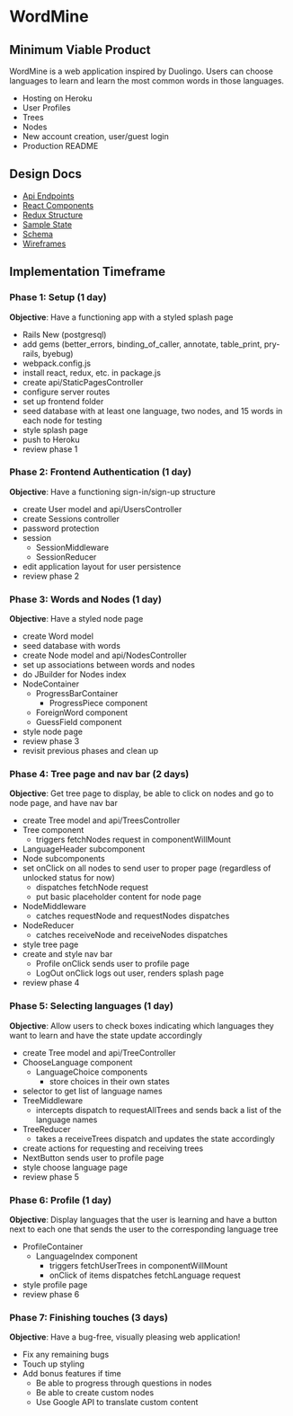 # WordMine

## Minimum Viable Product
  WordMine is a web application inspired by Duolingo. Users can choose languages to learn and learn the most common words in those languages.

  * Hosting on Heroku
  * User Profiles
  * Trees
  * Nodes
  * New account creation, user/guest login
  * Production README

## Design Docs
  * [Api Endpoints](api_endpoints.md)
  * [React Components](component_hierarchy.md)
  * [Redux Structure](redux_structure.md)
  * [Sample State](sample_state.md)
  * [Schema](schema.md)
  * [Wireframes](wireframes/)

## Implementation Timeframe
### Phase 1: Setup (1 day)
  **Objective**: Have a functioning app with a styled splash page
  * Rails New (postgresql)
  * add gems (better_errors, binding_of_caller, annotate, table_print, pry-rails, byebug)
  * webpack.config.js
  * install react, redux, etc. in package.js
  * create api/StaticPagesController
  * configure server routes
  * set up frontend folder
  * seed database with at least one language, two nodes, and 15 words in each node for testing
  * style splash page
  * push to Heroku
  * review phase 1

### Phase 2: Frontend Authentication (1 day)
  **Objective**: Have a functioning sign-in/sign-up structure
  * create User model and api/UsersController
  * create Sessions controller
  * password protection
  * session
    * SessionMiddleware
    * SessionReducer
  * edit application layout for user persistence
  * review phase 2

### Phase 3: Words and Nodes (1 day)
  **Objective**: Have a styled node page
  * create Word model
  * seed database with words
  * create Node model and api/NodesController
  * set up associations between words and nodes
  * do JBuilder for Nodes index
  * NodeContainer
    * ProgressBarContainer
      * ProgressPiece component
    * ForeignWord component
    * GuessField component
  * style node page
  * review phase 3
  * revisit previous phases and clean up

### Phase 4: Tree page and nav bar (2 days)
  **Objective**: Get tree page to display, be able to click on nodes and go to node page, and have nav bar
  * create Tree model and api/TreesController
  * Tree component
    * triggers fetchNodes request in componentWillMount
  * LanguageHeader subcomponent
  * Node subcomponents
  * set onClick on all nodes to send user to proper page (regardless of unlocked status for now)
    * dispatches fetchNode request
    * put basic placeholder content for node page
  * NodeMiddleware
    * catches requestNode and requestNodes dispatches
  * NodeReducer
    * catches receiveNode and receiveNodes dispatches
  * style tree page
  * create and style nav bar
    * Profile onClick sends user to profile page
    * LogOut onClick logs out user, renders splash page
  * review phase 4

### Phase 5: Selecting languages (1 day)
  **Objective**: Allow users to check boxes indicating which languages they want to learn and have the state update accordingly
  * create Tree model and api/TreeController
  * ChooseLanguage component
    * LanguageChoice components
      * store choices in their own states
  * selector to get list of language names
  * TreeMiddleware
    * intercepts dispatch to requestAllTrees and sends back a list of the language names
  * TreeReducer
    * takes a receiveTrees dispatch and updates the state accordingly
  * create actions for requesting and receiving trees
  * NextButton sends user to profile page
  * style choose language page
  * review phase 5

### Phase 6: Profile (1 day)
  **Objective**: Display languages that the user is learning and have a button next to each one that sends the user to the corresponding language tree
  * ProfileContainer
    * LanguageIndex component
      * triggers fetchUserTrees in componentWillMount
      * onClick of items dispatches fetchLanguage request
  * style profile page
  * review phase 6

### Phase 7: Finishing touches (3 days)
  **Objective**: Have a bug-free, visually pleasing web application!
  * Fix any remaining bugs
  * Touch up styling
  * Add bonus features if time
    * Be able to progress through questions in nodes
    * Be able to create custom nodes
    * Use Google API to translate custom content

